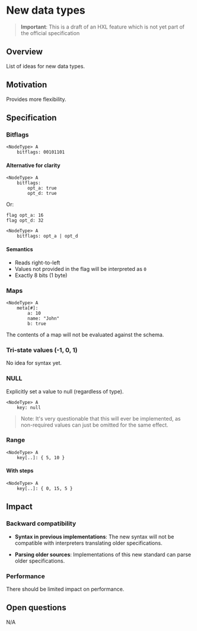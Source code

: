 # New data types

> **Important**:
> This is a draft of an HXL feature which is not yet part of the official specification

## Overview

List of ideas for new data types.

## Motivation

Provides more flexibility.

## Specification

### Bitflags

````text
<NodeType> A
    bitflags: 00101101
````

#### Alternative for clarity

````text
<NodeType> A
    bitflags:
        opt_a: true
        opt_d: true
````

Or:

````text
flag opt_a: 16
flag opt_d: 32

<NodeType> A
    bitflags: opt_a | opt_d
````

#### Semantics

- Reads right-to-left
- Values not provided in the flag will be interpreted as ``0``
- Exactly 8 bits (1 byte)

### Maps

````text
<NodeType> A
    meta[#]:
        a: 10
        name: "John"
        b: true 
````

The contents of a map will not be evaluated against the schema.

### Tri-state values (-1, 0, 1)

No idea for syntax yet.

### NULL

Explicitly set a value to null (regardless of type).

````text
<NodeType> A
    key: null
````

> Note: It's very questionable that this will ever be implemented,
> as non-required values can just be omitted for the same effect.

### Range

````text
<NodeType> A
    key[..]: { 5, 10 } 
````

#### With steps

````text
<NodeType> A
    key[..]: { 0, 15, 5 } 
````

## Impact

### Backward compatibility

- **Syntax in previous implementations**: The new syntax will not
  be compatible with interpreters translating older specifications.

- **Parsing older sources**: Implementations of this new standard
  can parse older specifications.

### Performance

There should be limited impact on performance.

## Open questions

N/A
